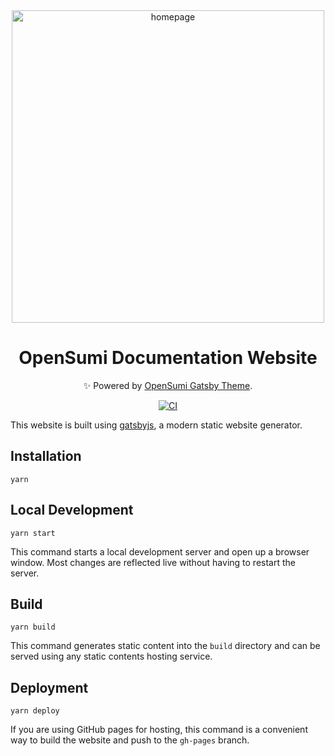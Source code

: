 <div align="center">

<img width="500" alt="homepage" src="https://img.alicdn.com/imgextra/i1/O1CN01o2JctY1Oixucv4R3R_!!6000000001740-2-tps-1653-436.png">

# OpenSumi Documentation Website

✨ Powered by [OpenSumi Gatsby Theme](https://github.com/opensumi/gatsby-theme).

[![CI](https://github.com/opensumi/docs/actions/workflows/documentation.yml/badge.svg)](https://github.com/opensumi/docs/actions/workflows/documentation.yml)

</div>

This website is built using [gatsbyjs](https://www.gatsbyjs.com/), a modern static website generator.

## Installation

```console
yarn
```

## Local Development

```console
yarn start
```

This command starts a local development server and open up a browser window. Most changes are reflected live without having to restart the server.

## Build

```console
yarn build
```

This command generates static content into the `build` directory and can be served using any static contents hosting service.

## Deployment

```console
yarn deploy
```

If you are using GitHub pages for hosting, this command is a convenient way to build the website and push to the `gh-pages` branch.

